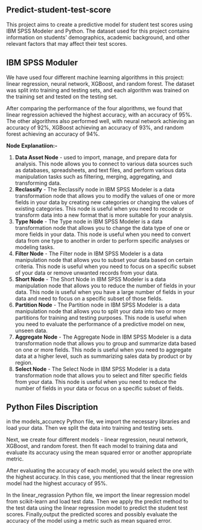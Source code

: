 ## Predict-student-test-score
This project aims to create a predictive model for student test scores using IBM SPSS Modeler and Python. The dataset used for this project contains information on students' demographics, academic background, and other relevant factors that may affect their test scores.

## IBM SPSS Moduler
We have used four different machine learning algorithms in this project: linear regression, neural network, XGBoost, and random forest. The dataset was split into training and testing sets, and each algorithm was trained on the training set and tested on the testing set.

After comparing the performance of the four algorithms, we found that linear regression achieved the highest accuracy, with an accuracy of 95%. The other algorithms also performed well, with neural network achieving an accuracy of 92%, XGBoost achieving an accuracy of 93%, and random forest achieving an accuracy of 94%.

<b>Node Explanatiion:-</b>
1. **Data Asset Node** - used to import, manage, and prepare data for analysis. This node allows you to connect to various data sources such as databases, spreadsheets, and text files, and perform various data manipulation tasks such as filtering, merging, aggregating, and transforming data.
2. **Reclassify** - The Reclassify node in IBM SPSS Modeler is a data transformation node that allows you to modify the values of one or more fields in your data by creating new categories or changing the values of existing categories. This node is useful when you need to recode or transform data into a new format that is more suitable for your analysis.
3. **Type Node** - The Type node in IBM SPSS Modeler is a data transformation node that allows you to change the data type of one or more fields in your data. This node is useful when you need to convert data from one type to another in order to perform specific analyses or modeling tasks.
4. **Filter Node** - The Filter node in IBM SPSS Modeler is a data manipulation node that allows you to subset your data based on certain criteria. This node is useful when you need to focus on a specific subset of your data or remove unwanted records from your data.
5. **Short Node** - The Short Node in IBM SPSS Modeler is a data manipulation node that allows you to reduce the number of fields in your data. This node is useful when you have a large number of fields in your data and need to focus on a specific subset of those fields.
6. **Partition Node** - The Partition node in IBM SPSS Modeler is a data manipulation node that allows you to split your data into two or more partitions for training and testing purposes. This node is useful when you need to evaluate the performance of a predictive model on new, unseen data.
7. **Aggregate Node** - The Aggregate Node in IBM SPSS Modeler is a data transformation node that allows you to group and summarize data based on one or more fields. This node is useful when you need to aggregate data at a higher level, such as summarizing sales data by product or by region.
8. **Select Node** - The Select Node in IBM SPSS Modeler is a data transformation node that allows you to select and filter specific fields from your data. This node is useful when you need to reduce the number of fields in your data or focus on a specific subset of fields.

## Python Files Discription
in the models_accurecy Python file, we import the necessary libraries and load your data. Then we split the data into training and testing sets.

Next, we create four different models - linear regression, neural network, XGBoost, and random forest. then fit each model to training data and evaluate its accuracy using the mean squared error or another appropriate metric.

After evaluating the accuracy of each model, you would select the one with the highest accuracy. In this case, you mentioned that the linear regression model had the highest accuracy of 95%.

In the linear_regrassion Python file, we import the linear regression model from scikit-learn and load test data. Then we apply the predict method to the test data using the linear regression model to predict the student test scores. Finally,output the predicted scores and possibly evaluate the accuracy of the model using a metric such as mean squared error.
